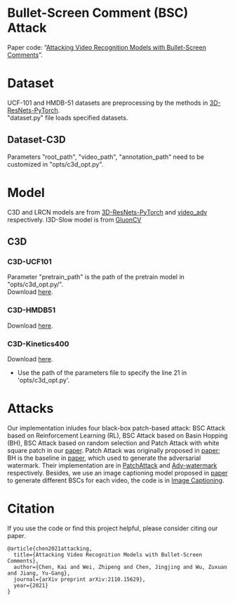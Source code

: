 # Bullet-Screen Comment (BSC) Attack
Paper code: “[Attacking Video Recognition Models with Bullet-Screen Comments](https://arxiv.org/abs/2110.15629)”.

# Dataset
UCF-101 and HMDB-51 datasets are preprocessing by the methods in [3D-ResNets-PyTorch](https://github.com/kenshohara/3D-ResNets-PyTorch).  
"dataset.py" file loads specified datasets.
## Dataset-C3D
Parameters "root_path", "video_path", "annotation_path" need to be customized in "opts/c3d_opt.py".

# Model
C3D and LRCN models are from [3D-ResNets-PyTorch](https://github.com/kenshohara/3D-ResNets-PyTorch) and [video_adv](https://github.com/yanhui002/video_adv/tree/master/models/inception) respectively. I3D-Slow model is from [GluonCV](https://cv.gluon.ai/model_zoo/action_recognition.html)

## C3D
### C3D-UCF101
Parameter "pretrain_path" is the path of the pretrain model in "opts/c3d_opt.py/".  
Download [here](https://drive.google.com/open?id=1DmI6QBrh7xhme0jOL-3nEutJzesHZTqp).

### C3D-HMDB51
Download [here](https://drive.google.com/open?id=1GWP0bAff6H6cE85J6Dz52in6JGv7QZ_u).

### C3D-Kinetics400
Download [here](https://drive.google.com/drive/folders/1zvl89AgFAApbH0At-gMuZSeQB_LpNP-M).
* Use the path of the parameters file to specify the line 21 in 'opts/c3d_opt.py'.

# Attacks
Our implementation inludes four black-box patch-based attack: BSC Attack based on Reinforcement Learning (RL), BSC Attack based on Basin Hopping (BH), BSC Attack based on random selection and Patch Attack with white square patch in our [paper](https://arxiv.org/abs/2110.15629). Patch Attack was originally proposed in [paper](https://arxiv.org/abs/2004.05682); BH is the baseline in [paper](https://arxiv.org/abs/2008.01919), which used to generate the adversarial watermark. Their implementation are in [PatchAttack](https://github.com/Chenglin-Yang/PatchAttack) and [Adv-watermark](https://github.com/jiaxiaojunQAQ/Adv-watermark) respectively. Besides, we use an image captioning model proposed in [paper](https://arxiv.org/abs/1502.03044) to generate different BSCs for each video, the code is in [Image Captioning](https://github.com/sgrvinod/a-PyTorch-Tutorial-to-Image-Captioning).

# Citation
If you use the code or find this project helpful, please consider citing our paper.
```
@article{chen2021attacking,
  title={Attacking Video Recognition Models with Bullet-Screen Comments},
  author={Chen, Kai and Wei, Zhipeng and Chen, Jingjing and Wu, Zuxuan and Jiang, Yu-Gang},
  journal={arXiv preprint arXiv:2110.15629},
  year={2021}
}
```
